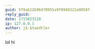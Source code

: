 ```yaml
---
guid: 5f9ab12b96470955a9f8948322a9858f
reply_guid: 
date: 1715823128
ip: 127.0.0.1
author: j$-$taedtler
---
```

lol hi